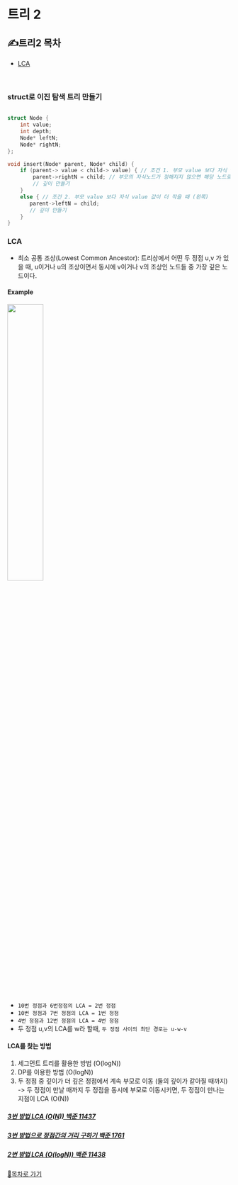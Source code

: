 트리 2
===========
## ✍트리2 목차
  - [LCA](#lca)

<br>

### struct로 이진 탐색 트리 만들기
```c++

struct Node {
    int value;
    int depth;
    Node* leftN;
    Node* rightN;
};

void insert(Node* parent, Node* child) {
    if (parent-> value < child-> value) { // 조건 1. 부모 value 보다 자식 value 값이 더 클 때 (오른쪽)
        parent->rightN = child; // 부모의 자식노드가 정해지지 않으면 해당 노드로 입력
        // 깊이 만들기
    }
    else { // 조건 2. 부모 value 보다 자식 value 값이 더 작을 때 (왼쪽)
       parent->leftN = child;
       // 깊이 만들기
    }
}
```

### LCA
  - 최소 공통 조상(Lowest Common Ancestor): 트리상에서 어떤 두 정점 u,v 가 있을 때, u이거나 u의 조상이면서 동시에 v이거나 v의 조상인 노드들 중 가장 깊은 노드이다.

#### Example
<img src="https://t1.daumcdn.net/cfile/tistory/264EB9415880902F26" width="40%">

  - `10번 정점과 6번정점의 LCA = 2번 정점`
  - `10번 정점과 7번 정점의 LCA = 1번 정점`
  - `4번 정점과 12번 정점의 LCA = 4번 정점`
  - 두 정점 u,v의 LCA를 w라 할때, `두 정점 사이의 최단 경로는 u-w-v`

#### LCA를 찾는 방법
1. 세그먼트 트리를 활용한 방법 (O(logN))
2. DP를 이용한 방법 (O(logN))
3. 두 정점 중 깊이가 더 깊은 정점에서 계속 부모로 이동 (둘의 깊이가 같아질 때까지) -> 두 정점이 만날 때까지 두 정점을 동시에 부모로 이동시키면, 두 정점이 만나는 지점이 LCA (O(N))

##### [3번 방법 LCA (O(N)) 백준 11437](https://github.com/Park-Seung-Hun/Algorithm-Problem/blob/main/%ED%8A%B8%EB%A6%AC/11437%20LCA.cpp)
##### [3번 방법으로 정점간의 거리 구하기 백준 1761](https://github.com/Park-Seung-Hun/Algorithm-Problem/blob/main/%ED%8A%B8%EB%A6%AC/1761%20%EC%A0%95%EC%A0%90%EB%93%A4%EC%9D%98%20%EA%B1%B0%EB%A6%AC.cpp)
##### [2번 방법 LCA (O(logN)) 백준 11438](https://github.com/Park-Seung-Hun/Algorithm-Problem/blob/main/%ED%8A%B8%EB%A6%AC/11438%20LCA2.cpp)

[🚀목차로 가기](#트리2-목차)
<br>


